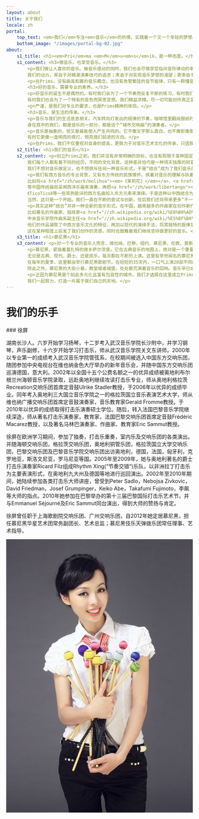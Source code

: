 ```yaml
---
layout: about
title: 关于我们
locale: zh
portal:
    top_text: <em>我们</em>专注<em>音乐</em>的热情，实践着一个又一个年轻的梦想。
    bottom_image: "/images/portal-bg-02.jpg"
about:
    s1_title: <h1><em>Pri</em>ma <em>M</em>u<em>s</em>ik，是一种态度。</h1>
    s1_content: <h3>做音乐，也享受音乐。</h3>
        <p>我们做让人喜欢的音乐。被音乐感动的同时，我们也会尽情享受指间音符律动的幸福。
        我们的动力，来自于对精湛演奏技巧的追求；来自于对实现音乐梦想的渴望；更来自于共同协作的美妙和与你分享的满足。</p>
        <p>在Prims，没有曲高和寡的音乐概念，也没有急管繁弦的音节旋律，只有一群懂音乐且快乐的音乐人。</p>
        <h3>好的音乐，需要专业的素养。</h3>
        <p>好音乐的诞生不是偶然的。有时我们会为了一个节奏而反复不断的练习，有时我们会为了一个音高的分歧而争论不休，
        有时我们也会为了一个特有的音色而冥思苦想。我们精益求精，尽一切可能创作真正富有生命力的旋律，来感染更多的人。</p>
        <p>严谨，是我们对专业的要求，也是Prims精神的体现。</p>
        <h3>音乐，是生活的传承。</h3>
        <p>音乐与我们的生活息息相关。汽车转向灯发出的规律的节奏，咖啡馆里翻阅报纸时整齐的声响，还有广场上整点悠扬的钟声。
        身在其中的我们，都是音乐的一部分，都是这个“城市交响曲”的演奏者。</p>
        <p>音乐是抽象的，但又是最能使人产生共鸣的。它不像文字那么直白，也不像影像那么具体。它宛如幽蓝的小溪，轻轻地流入我们心里，给我们以慰籍。
        有时它更像一盏明亮的夜灯，照亮我们前进的方向。</p>
        <p>在Prims，我们不仅重视对自身的提高，更致力于对音乐艺术文化的传承，只因我们真的在乎。</p>
    s2_title: <h1>我们的音乐</h1>
    s2_content: <p>创立Prims之初，我们并没有非常明确的目标，也没有局限于某种固定的音乐形式。我们只想尝试做一些“不一样”的音乐。
        我们每个人都有着不同的经历，不同的文化背景。这种差异恰巧是一种得天独厚的财富，使我们有机会在摩擦与融合之间寻找一条属于我们自己的路。
        我们不想对音乐做定义，也不想排斥任何一种音乐形式，于是“结合”成为了我们音乐的核心。</p>
        <p>我们有西方音乐的专业背景，又有东方传统的民族情怀。摈着对音乐的理解与执着，我们开始尝试创作。
        比如将<a href="/zh/work/molihua"><em>《茉莉花》</em></a>、<a href="/zh/work/saima"><em>《赛马》</em></a>
        等中国传统曲目采用西洋乐器来演奏，再把<a href="/zh/work/libertango"><em>《Libertango》</em></a>、
        《TicoTico》等一些耳熟能详的西方名曲加入东方元素来演绎。于是这种以中西结合为特色的作品就这样悄然诞生。
        当然，这只是一个开始。我们一直在不断的尝试与创新，往后我们还将带来更多“不一样”的作品与大家分享。</p>
        <p>其实这种“结合”并非一种全新的音乐形式。在中国，越来越多的作曲家在创作新作品时，都把西方的音乐元素融入到中国的音乐之中。
        比如著名的作曲家、指挥家<a href="//zh.wikipedia.org/wiki/%E8%B0%AD%E7%9B%BE" target="_blank"><em>谭盾</em></a>先生，
        中央音乐学院作曲系副主任<a href="//zh.wikipedia.org/wiki/%E5%8F%B6%E5%B0%8F%E7%BA%B2" target="_blank"><em>叶小钢</em></a>教授。
        他们的作品凝聚了中西方音乐文化的特征，再加以现代的演绎手法，将其独特的旋律及韵味展现给大家。
        这在某种程度上启发了我们创作的灵感，同时也鼓舞着我们继续坚持做更好的音乐。</p>
    s3_title: <h1>慕尼黑</h1>
    s3_content: <p>对一个专业的音乐人而言，维也纳、巴黎、纽约、慕尼黑、伦敦、莫斯科等城市的名字，绝对是心生向往的。</p>
        <p>慕尼黑，紧挨着莫扎特的故乡萨尔茨堡。它在古典音乐的地图上，绝对是一个重量级的名字。在慕尼黑这样一个多元化的城市，
        无论是古典、现代、爵士、还是民乐，每天都在不断的上演。这里有举世闻名的慕尼黑爱乐乐团，巴伐利亚广播交响乐团，以及巴伐利亚国家歌剧院。
        在每年的夏季，这里都会举行慕尼黑歌剧节。在短短的35天内，一口气上演20部不同的歌剧，每年都会吸引来自全世界各地的音乐爱好者。
        除此之外，慕尼黑的大街小巷，教堂或者城堡，处处都充满着音乐的回响。音乐早已成为慕尼黑人们日常生活的一部分。</p>
        <p>正因为慕尼黑是个如此多元化且富有包容性的城市，我们才选择在这里成立Prims音乐工作室。我们相信，在这里我们会遇到更多和我们一样热爱音乐的人。
        我们一起努力，打造一片属于我们自己的天地。</p>
---
```


# 我们的乐手

<div class="col-two-one">
<div markdown="1">
### 徐屏

湖南长沙人。六岁开始学习扬琴，十二岁考入武汉音乐学院长沙附中，并学习钢琴，声乐副修，十六岁开始学习打击乐，师从武汉音乐学院关文东讲师。2000年以专业第一的成绩考入武汉音乐学院管弦系，在校期间被选入中国东方交响乐团，随团参加中央电视台在维也纳金色大厅举办的新年音乐会，并随中国东方交响乐团巡演德国，意大利。2002年以全国十五个公费名额之一的优异成绩被奥地利布尔根兰州海顿音乐学院录取，远赴奥地利继续攻读打击乐专业，师从奥地利格拉茨Recreation交响乐团首席定音鼓Ulrike Stadler教授，于2006年以优异的成绩毕业。同年考入奥地利三大国立音乐学院之一的格拉茨国立音乐表演艺术大学，师从维也纳广播交响乐团首席定音鼓演奏家，音乐教育家Gerald Fromme教授。于2010年以优异的成绩取得打击乐演奏硕士学位。随后，转入法国巴黎音乐学院继续深造，师从著名打击乐演奏家，教育家，法国巴黎交响乐团首席定音鼓Frédéric Macarez教授，以及著名马林巴演奏家、作曲家、教育家Eric Sammut教授。

徐屏在欧洲学习期间，参加了独奏，打击乐重奏，室内乐及交响乐团的各类演出。并随海顿交响乐团，格拉茨交响乐团，奥地利铜管乐团，格拉茨国立大学交响乐团，巴黎交响乐团及巴黎音乐学院交响乐团出访奥地利，德国，法国，匈牙利，克罗地亚，斯洛文尼亚，罗马尼亚等国。2005年至2009年，她与奥地利著名的爵士打击乐演奏家Ricard Filz组成Rhythm Xing(“节奏交错”)乐队，以非洲拉丁打击乐为主要表演形式，在奥地利九大州及德国等地进行巡回演出。2002年至2010年期间，她陆续参加各类打击乐大师讲座，曾受到Peter Sadlo，Nebojsa Zivkovic，David Friedman，Josef Grumpinger，Keiko Abe，Takafumi Fujimoto，李飙等大师的指点。2010年她参加在巴黎举办的第十三届巴黎国际打击乐艺术节，并与Emmanuel Séjourné及Eric Sammut同台演出，得到大师的赞扬与肯定。

徐屏曾任职于上海歌剧院交响乐团、广州交响乐团，自2012年她定居慕尼黑，担任慕尼黑华星艺术团常务副团长、艺术总监；慕尼黑伎乐天弹拨乐团常任理事、艺术指导。
</div>
<div class="content-img txt-white"><img src="/images/about/ping_portofolio.jpg"></div>
</div>
